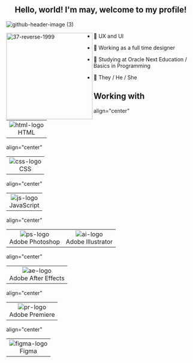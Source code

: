 ## <div align="center"> Hello, world! I'm may, welcome to my profile!</div>

![github-header-image (3)](header%2037-1.png)

<div>
    <img align="left" alt="37-reverse-1999" height="230" src=![337_icon](https://github.com/user-attachments/assets/46ebd61b-47f3-4c44-b8ef-9b76c609b036)>

- 💙 UX and UI

- 📘 Working as a full time designer

- 📐 Studying at Oracle Next Education / Basics in Programming

- 🔷 They / He / She


## Working with
<table> align="center"
        <tr>
            <td align="center">
                <img style="width: 100%>; max-width: 300px;" src="https://github.com/user-attachments/assets/94413fc2-9d2c-4c12-b583-019d11e1d63a" alt="html-logo"/>
                <br>HTML
            </td>
        <table> align="center"
            <td align="center">
                <img style="width: 100%>; max-width: 300px;" src="https://github.com/user-attachments/assets/488bd74b-f0fe-460a-ac28-c14be8899782" alt="css-logo"/>
                <br>CSS
            </td>
        <table> align="center"
            <td align="center">
                <img style="width: 100%>; max-width: 300px;" src="https://github.com/user-attachments/assets/9ce07f3f-7e14-4303-884d-68040120a452" alt="js-logo"/>
                <br>JavaScript
            </td>
        <table> align="center"
            <td align="center">
                <img style="width: 100%>; max-width: 300px;" src="https://github.com/user-attachments/assets/dd424871-338f-4fca-a76b-056cc0db8ef7" alt="ps-logo"/>
                <br>Adobe Photoshop
            </td>
             <td align="center">
                <img style="width: 100%>; max-width: 300px;" src="https://github.com/user-attachments/assets/1bc2b988-1937-4a8a-a5a9-48fcd1052ec5" alt="ai-logo"/>
                <br>Adobe Illustrator
            </td>
        <table> align="center"
            <td align="center">
                <img style="width: 100%>; max-width: 300px;" src="https://github.com/user-attachments/assets/90d242bc-a9f3-4b7b-99eb-b3c571857965" alt="ae-logo"/>
                <br>Adobe After Effects
            </td>
        <table> align="center"
            <td align="center">
                <img style="width: 100%>; max-width: 300px;" src="https://github.com/user-attachments/assets/92221332-a13e-413a-90d1-c1305efc21a2" alt="pr-logo"/>
                <br>Adobe Premiere
            </td>
        <table> align="center"
            <td align="center">
                <img style="width: 100%>; max-width: 300px;" src="https://github.com/user-attachments/assets/c5b4b8e3-3206-4522-96f7-5842044502d5" alt="figma-logo"/>
                <br>Figma
            </td>
        </tr>
    </table>
